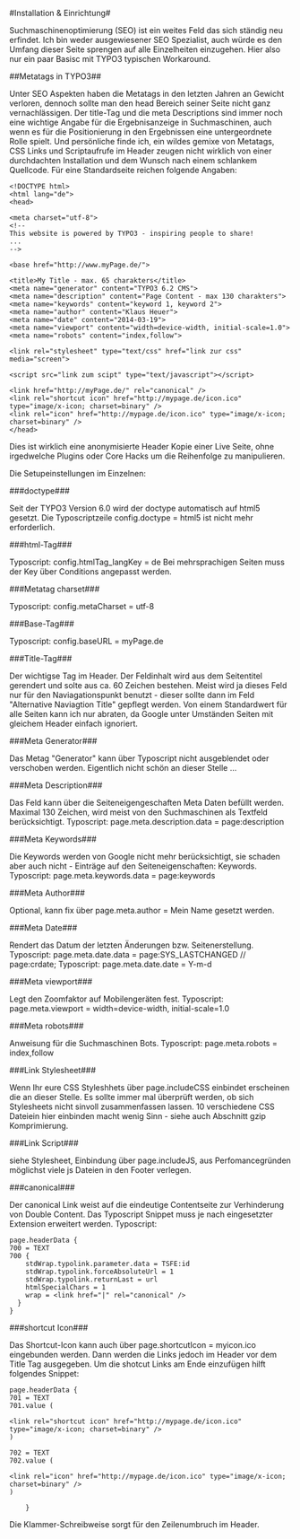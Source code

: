 #Installation & Einrichtung#

Suchmaschinenoptimierung (SEO) ist ein weites Feld das sich ständig neu erfindet. Ich bin weder ausgewiesener SEO Spezialist, auch würde es den Umfang dieser Seite sprengen auf alle Einzelheiten einzugehen. Hier also nur ein paar Basisc mit TYPO3 typischen Workaround.

##Metatags in TYPO3##

Unter SEO Aspekten haben die Metatags in den letzten Jahren an Gewicht verloren, dennoch sollte man den head Bereich seiner Seite nicht ganz vernachlässigen.
Der title-Tag und die meta Descriptions sind immer noch eine wichtige Angabe für die Ergebnisanzeige in Suchmaschinen, auch wenn es für die Positionierung in den Ergebnissen eine untergeordnete Rolle spielt.
Und persönliche finde ich, ein wildes gemixe von Metatags, CSS Links und Scriptaufrufe im Header zeugen nicht wirklich von einer durchdachten Installation und dem Wunsch nach einem schlankem Quellcode.
Für eine Standardseite reichen folgende Angaben:

````
<!DOCTYPE html>
<html lang="de">
<head>
 
<meta charset="utf-8">
<!--
This website is powered by TYPO3 - inspiring people to share!
...
-->
 
<base href="http://www.myPage.de/">
 
<title>My Title - max. 65 charakters</title>
<meta name="generator" content="TYPO3 6.2 CMS">
<meta name="description" content="Page Content - max 130 charakters">
<meta name="keywords" content="keyword 1, keyword 2">
<meta name="author" content="Klaus Heuer">
<meta name="date" content="2014-03-19">
<meta name="viewport" content="width=device-width, initial-scale=1.0">
<meta name="robots" content="index,follow">
 
<link rel="stylesheet" type="text/css" href="link zur css" media="screen">
 
<script src="link zum scipt" type="text/javascript"></script>
 
<link href="http://myPage.de/" rel="canonical" />
<link rel="shortcut icon" href="http://mypage.de/icon.ico" type="image/x-icon; charset=binary" />
<link rel="icon" href="http://mypage.de/icon.ico" type="image/x-icon; charset=binary" />
</head>
````

Dies ist wirklich eine anonymisierte Header Kopie einer Live Seite, ohne irgedwelche Plugins oder Core Hacks um die Reihenfolge zu manipulieren.

Die Setupeinstellungen im Einzelnen:

###doctype###

Seit der TYPO3 Version 6.0 wird der doctype automatisch auf html5 gesetzt.
Die Typoscriptzeile config.doctype = html5 ist nicht mehr erforderlich.

###html-Tag###

Typoscript: config.htmlTag_langKey = de
Bei mehrsprachigen Seiten muss der Key über Conditions angepasst werden.

###Metatag charset###

Typoscript: config.metaCharset = utf-8

###Base-Tag###

Typoscript: config.baseURL = myPage.de

###Title-Tag###

Der wichtigse Tag im Header. Der Feldinhalt wird aus dem Seitentitel gerendert und solte aus ca. 60 Zeichen bestehen.
Meist wird ja dieses Feld nur für den Naviagationspunkt benutzt - dieser sollte dann im Feld "Alternative Naviagtion Title" gepflegt werden.
Von einem Standardwert für alle Seiten kann ich nur abraten, da Google unter Umständen Seiten mit gleichem Header einfach ignoriert.

###Meta Generator###

Das Metag "Generator" kann über Typoscript nicht ausgeblendet oder verschoben werden. Eigentlich nicht schön an dieser Stelle ...

###Meta Description###

Das Feld kann über die Seiteneigengeschaften Meta Daten befüllt werden. Maximal 130 Zeichen, wird meist von den Suchmaschinen als Textfeld berücksichtigt.
Typoscript: page.meta.description.data = page:description

###Meta Keywords###

Die Keywords werden von Google nicht mehr berücksichtigt, sie schaden aber auch nicht - Einträge auf den Seiteneigenschaften: Keywords.
Typoscript: page.meta.keywords.data = page:keywords

###Meta Author###

Optional, kann fix über page.meta.author = Mein Name gesetzt werden.

###Meta Date###

Rendert das Datum der letzten Änderungen bzw. Seitenerstellung.
Typoscript: page.meta.date.data = page:SYS_LASTCHANGED // page:crdate;
Typoscript: page.meta.date.date = Y-m-d

###Meta viewport###

Legt den Zoomfaktor auf Mobilengeräten fest.
Typoscript: page.meta.viewport  = width=device-width, initial-scale=1.0

###Meta robots###

Anweisung für die Suchmaschinen Bots.
Typoscript: page.meta.robots = index,follow

###Link Stylesheet###

Wenn Ihr eure CSS Styleshhets über page.includeCSS einbindet erscheinen die an dieser Stelle. Es sollte immer mal überprüft werden, ob sich Stylesheets nicht sinvoll zusammenfassen lassen. 10 verschiedene CSS Dateiein hier einbinden macht wenig Sinn - siehe auch Abschnitt gzip Komprimierung.

###Link Script###

siehe Stylesheet, Einbindung über page.includeJS, aus Perfomancegründen möglichst viele js Dateien in den Footer verlegen.

###canonical###

Der canonical Link weist auf die eindeutige Contentseite zur Verhinderung von Double Content. Das Typoscript Snippet muss je nach eingesetzter Extension erweitert werden. Typoscript:

````
page.headerData {
700 = TEXT
700 {
    stdWrap.typolink.parameter.data = TSFE:id
    stdWrap.typolink.forceAbsoluteUrl = 1
    stdWrap.typolink.returnLast = url
    htmlSpecialChars = 1
    wrap = <link href="|" rel="canonical" />
  }
}
````

###shortcut Icon###

Das Shortcut-Icon kann auch über page.shortcutIcon = myicon.ico eingebunden werden. Dann werden die Links jedoch im Header vor dem Title Tag ausgegeben. Um die shotcut Links am Ende einzufügen hilft folgendes Snippet:

````
page.headerData {
701 = TEXT
701.value (

<link rel="shortcut icon" href="http://mypage.de/icon.ico" type="image/x-icon; charset=binary" />
)

702 = TEXT
702.value (

<link rel="icon" href="http://mypage.de/icon.ico" type="image/x-icon; charset=binary" />
)

    }
````
    

Die Klammer-Schreibweise sorgt für den Zeilenumbruch im Header.
